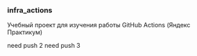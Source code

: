 ### infra_actions
Учебный проект для изучения работы GitHub Actions (Яндекс Практикум)

need push 2
need push 3



